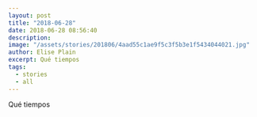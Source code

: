 ```yaml
---
layout: post
title: "2018-06-28"
date: 2018-06-28 08:56:40
description: 
image: "/assets/stories/201806/4aad55c1ae9f5c3f5b3e1f5434044021.jpg"
author: Elise Plain
excerpt: Qué tiempos
tags: 
  - stories
  - all
---
```


Qué tiempos
<p></p>
